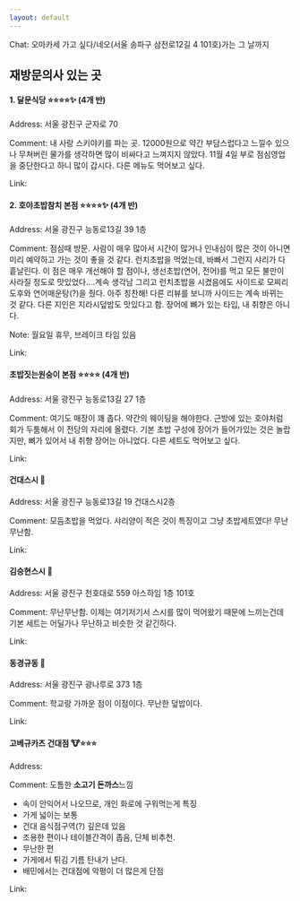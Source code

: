 ```yaml
---
layout: default
---
```


 Chat: 오마카세 가고 싶다/네오(서울 송파구 삼전로12길 4 101호)가는 그 날까지

## 재방문의사 있는 곳

#### **1. 달문식당 :star::star::star::star::sparkles: (4개 반)**
Address: 서울 광진구 군자로 70

Comment: 내 사랑 스키야키를 파는 곳. 12000원으로 약간 부담스럽다고 느낄수 있으나 무쳐버린 물가를 생각하면 많이 비싸다고 느껴지지 않았다. 11월 4일 부로 점심영업을 중단한다고 하니 많이 갑시다. 다른 메뉴도 먹어보고 싶다.

Link: 

#### **2. 호야초밥참치 본점 :star::star::star::star::sparkles: (4개 반)**
Address: 서울 광진구 능동로13길 39 1층

Comment: 점심때 방문. 사람이 매우 많아서 시간이 많거나 인내심이 많은 것이 아니면 미리 예약하고 가는 것이 좋을 것 같다. 런치초밥을 먹었는데, 바빠서 그런지 샤리가 다 흩날린다. 이 점은 매우 개선해야 할 점이나, 생선초밥(연어, 전어)를 먹고 모든 불만이 사라질 정도로 맛있었다....계속 생각남 그리고 런치초밥을 시켰음에도 사이드로 모찌리도후와 연어매운탕(?)을 줬다. 아주 칭찬해! 다른 리뷰를 보니까 사이드는 계속 바뀌는 것 같다. 다른 지인은 지라시덮밥도 맛있다고 함. 장어에 뼈가 있는 타입, 내 취향은 아니다.

Note: 월요일 휴무, 브레이크 타임 있음

Link: 

#### **초밥짓는원숭이 본점** :star::star::star::star: (4개 반)
Address: 서울 광진구 능동로13길 27 1층

Comment: 여기도 매장이 꽤 좁다. 약간의 웨이팅을 해야한다. 근방에 있는 호야처럼 회가 두툼해서 이 전당의 자리에 올렸다. 기본 초밥 구성에 장어가 들어가있는 것은 놀랍지만, 뼈가 있어서 내 취향 장어는 아니었다. 다른 세트도 먹어보고 싶다.

Link: 

#### **건대스시** :sushi:
Address: 서울 광진구 능동로13길 19 건대스시2층

Comment: 모듬초밥을 먹었다. 샤리양이 적은 것이 특징이고 그냥 초밥세트였다! 무난무난함.

Link:

#### **김승현스시** :sushi:
Address: 서울 광진구 천호대로 559 아스하임 1층 101호

Comment: 무난무난함. 이제는 여기저기서 스시를 많이 먹어왔기 때문에 느끼는건데 기본 세트는 어딜가나 무난하고 비슷한 것 같긴하다.

Link:


#### **동경규동** :stew:
Address: 서울 광진구 광나루로 373 1층

Comment: 학교랑 가까운 점이 이점이다. 무난한 덮밥이다.

Link: 


#### **고베규카츠 건대점** :cow::star::star::star:
Address: 

Comment: 도톰한 **소고기 돈까스**느낌
- 속이 안익어서 나오므로, 개인 화로에 구워먹는게 특징
- 가게 넓이는 보통
- 건대 음식점구역(?) 깊은데 있음
- 조용한 편이나 테이블간격이 좁음, 단체 비추천.
- 무난한 편
- 가게에서 튀김 기름 탄내가 난다.
- 배민에서는 건대점에 악평이 더 많은게 단점

Link: 